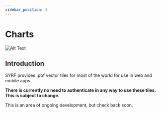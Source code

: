 ```yaml
---
sidebar_position: 8
---
```


# Charts

![Alt Text](/img/charts_teaser.gif)

## Introduction

SYRF provides .pbf vector tiles for most of the world for use in web and mobile apps. 


**There is currently no need to authenticate in any way to use these tiles. This is subject to change.**

This is an area of ongoing development, but check back soon.
<!-- 

Vector tiles (not to be confused with vector charts) are superior to raster tiles in numerous ways:

* Vector tiles allow users to choose which layers they want to see. The information isn't "baked" into an image ahead of time.
* Vector tiles can be smaller and more performant than raster tiles, since empty spaces don't require pixel values.
* Developers can customize the look and feel of vector tiles.
* Vector tiles are easily combined and re-sliced, and re-generated.
* Vector tiles allow for better user interaction of maps, such as tooltips specific to each feature.
* Vector tiles are supported by every popular mapping library in web and mobile.
* Text in vector tiles is easier to read and not subject to pixelation. It can also be customized.
* Because there's nothing inherently visual about the vector tile format, it can be used as a generic spatial index for retrieving nearby data in any context.
* Vector tiles allow you to use any mapping framework you want, and to experiment and swap easily.

There are some challenges with vector tiles, however, including:

* Understanding what layers are contained in the tile, because they are not human readable.
* Vector tiles can be much larger than raster tiles for dense tiles (think dense point clouds), because each data object has to be described and that may take more data than the number of pixels it would take to render.
* Because you "get to" style each layer independently, you "have to" write code for every layer or it won't show up, so it's a case of "with more power comes more responsibility".
* Rendering large amounts of vector data is costly and can bog down the system. On desktops this can mean using a GPU accelerated framework, but this can cause crashes on mobile browsers.
* It isn't always clear which library plugins support vector vs raster data.


:::info
We host some examples [here.](http://chart-tiles.s3-website-us-east-1.amazonaws.com)


In Chrome you can inspect source and see how we did things.
:::


## Attribution
It is critical that you attribute SYRF in the display of this data.

## Legal
It is critical that you tell your users not to use this for navigation. This is more than a cover our/your ass move. These charts are generated by machines. We have no idea if the data is accurate.
Additionally, even if the charts were 100% accurate for everywhere in the world, we/you cannot predict rendering bugs, collision artifcats, systems outages, or other technical things that would lead to
wrong or missing data. People have been and could be hurt if they interpret these charts as a source of truth. Please, please emphasize this to your user. 

## Vector vs raster
There are vector tiles and raster tiles. There are also vector charts (ENCs) and raster charts (RNCs).
Ultimately these terms mean the same thing in terms of the strategy used to encode information, but it's important to understand that in the documentation, we're never talking about the source of the information contained in the tiles, but rather the tiles themselves.
It's possible to make vector tiles from RNCs and raster tiles from ENCs. To us, vector means MVT (.pbf), not ENC. 

## Tile servers
SYRF's MVT (.pbf) vector tile service is located here:

`http://chart-tiles.s3-website-us-east-1.amazonaws.com/data/tiles/pbftiles/${map_layer_name}/${z}/${x}/${y}.pbf`

## Inspecting tiles
Maps have layers, and protobuf tiles also have layers. Protobuf tile layers are used to style your map.
You can inspect the tile layer contents
using a Node script [described here.](https://gis.stackexchange.com/questions/287610/how-to-find-layer-names-within-vector-tiles-without-tilejson-or-the-mbtiles-fi)

In general, our .pbf tiles will have a single tile layer name of:
`maplayername_minZoom_maxZoom` where `minZoom_maxZoom` is always one of:

* `0_4`
* `5_6`
* `7_8`
* `9_10`
* `11_12`
* `13_16`

Map layer names are described below.
Separating our protobuf layers by the zoom ranges allows you to use different styles for different levels of zoom.
A helpful guide for how tile zooms compare to map scales is [here.](https://github.com/mapbox/tippecanoe#zoom-levels)

If this standard ever changes, you can use the above mentioned Node script to inspect the tile layers.


## CPU vs GPU
Many mapping frameworks use the CPU to render imges to HTML canvases. Recently, there have been libraries that utilize the GPU for the rendering.
In general, these GPU frameworks are the correct choice for rendering large amounts of point data (for instance soundings) but the problem is that most mobile browsers (all modern mobile 
browsers support WebGL 2.0), even though they support the standard, allocate very little GPU memory. Consequently, it's easy to crash mobile browser tabs with only a few GPU layers.
 

**If you need to support mobile browsers, our recommendation is to use a CPU rendering framework for your base map and sparse point layers (marks/lights/etc), and a GPU framework only for 1-2 data-heavy layers, such as soundings.**

**If you don't need mobile browser support, GPU framework all the layers.**

## Offline Mode

There is no technical reason not to serve these tiles over a LAN instead of the internet. If you can run a simple file server you can use these in the middle of the ocean.

## Client frameworks
There are a variety of mapping libraries that support MVT/protobuf tiles.

:::caution
Sounding data is extremely expensive to render because there is a lot of it, and it is text. 
If you want to provide the option to display sounding depths, please consider using a WebGL/WebGPU accelerated mapping framework such as Tangram or Deck.GL.
:::

Nearly all modern map rendering frameworks will support MVT tiles. Sometimes you'll find the documentation about "MVT" (Mapbox Vector Tiles), and sometimes it will reference "vector" tiles, or "pbf/protobuf" tiles.

### Web

#### CPU

* Leaflet 
* Open Layers
* D3 Vector Tiles
* ArcGIS

#### GPU

* DeckGL
* Tangram
* Mapbox GL
* MapLibre GL
* Google Maps GL Layer

### Mobile (Native)

**Android:**

* Mapbox
* MapLibre
* OpenScienceMap VTM

**iOS:**

* Mapbox
* MapLibre

## Hints:

* You may need to use the `lndare` layer (land area) if you use the depth area layer because there are some charts who's depth areas will cover islands in your basemap. Consider in general
how the layer ordering/z-index is impacted by layer choices.
* You may want to mix and match frameworks, for instance by having one framework for the base map and another for certain chart layers.
* You should always test with mobile browsers because of the differences in how they handle rendering.
* Text is a pain. I recommend avoiding it entirely for everything except sounding depths.
* Default to no/few layers and let your users gradually enable layers so that your map performs well at load time.
* You can use vector and raster tiles together in the same map. Raster layers support transparency. For instance you could use Mapbox to deliver just place lables in a raster layer on top of the vector chart layers.

### Leaflet specific hints:

* You'll need to use the [VectorGrid plugin.](https://leaflet.github.io/Leaflet.VectorGrid/vectorgrid-api-docs.html#styling-vectorgrids)
* Drawing the text of the depth soundings requires a special approach described [here.](https://gis.stackexchange.com/questions/407382/render-vector-tiles-with-text-label-in-leaflet)
* You may want to add a z-index for each layer so that some layers always appear on top of others. [Described here.](https://gis.stackexchange.com/questions/396153/changing-layer-order-of-vector-tile-layer)


## Coverage

Our tiles cover Europe, the United States, Canada, Australia and New Zealand.

## Known issues

* Depths on New Zealand soundings are missing.
* The scale for Australian charts needs to be adjusted for the zoom ranges.
* It would be nice to have one tileset with a handful of the most important layers baked into the tile.

## Map layers

Our data is not broken up and arranged into charts. Instead, for each data type, we provide a single global layer appropriate for that zoom range.
We bucket the data by scale into 6 zoom ranges. This allows us to display the appropriate scale data at the appropriate zoom level.

This is a list of the map layers supported. 
For unknown layers, or to see the properties of each feature in that layer, please consult the [s57 standard.](http://www.s-57.com/)

### Important layers

* `lndare` : Land Area (Useful because depth areas will cover islands in your base map.)
* `depare` : Depth Areas
* `depcnt` : Depth Contours
* `lights` : Lights
* `obstrn` : Obstructions
* `soundg` : Soundings
* `wrecks` : Wrecks

### All layers

* [`achare`](http://www.s-57.com/Object.asp?nameAcr=ACHARE)
* [`achbrt`](http://www.s-57.com/Object.asp?nameAcr=ACHBRT)
* [`admare`](http://www.s-57.com/Object.asp?nameAcr=ADMARE)
* [`airare`](http://www.s-57.com/Object.asp?nameAcr=AIRARE)
* [`bcncar`](http://www.s-57.com/Object.asp?nameAcr=BCNCAR)
* [`bcnisd`](http://www.s-57.com/Object.asp?nameAcr=BCNISD)
* [`bcnlat`](http://www.s-57.com/Object.asp?nameAcr=BCNLAT)
* [`bcnsaw`](http://www.s-57.com/Object.asp?nameAcr=BCNSAW)
* [`bcnspp`](http://www.s-57.com/Object.asp?nameAcr=BCNSPP)
* [`berths`](http://www.s-57.com/Object.asp?nameAcr=BERTHS)
* [`boycar`](http://www.s-57.com/Object.asp?nameAcr=BOYCAR)
* [`boyinb`](http://www.s-57.com/Object.asp?nameAcr=BOYINB)
* [`boyisd`](http://www.s-57.com/Object.asp?nameAcr=BOYISD)
* [`boylat`](http://www.s-57.com/Object.asp?nameAcr=BOYLAT)
* [`boysaw`](http://www.s-57.com/Object.asp?nameAcr=BOYSAW)
* [`boyspp`](http://www.s-57.com/Object.asp?nameAcr=BOYSPP)
* [`bridge`](http://www.s-57.com/Object.asp?nameAcr=BRIDGE)
* [`buaare`](http://www.s-57.com/Object.asp?nameAcr=BUAARE)
* [`buisgl`](http://www.s-57.com/Object.asp?nameAcr=BUISGL)
* [`c_aggr`](http://www.s-57.com/Object.asp?nameAcr=C_AGGR)
* [`c_asso`](http://www.s-57.com/Object.asp?nameAcr=C_ASSO)
* [`canals`](http://www.s-57.com/Object.asp?nameAcr=CANALS)
* [`causwy`](http://www.s-57.com/Object.asp?nameAcr=CAUSWY)
* [`cblare`](http://www.s-57.com/Object.asp?nameAcr=CBLARE)
* [`cblohd`](http://www.s-57.com/Object.asp?nameAcr=CBLOHD)
* [`cblsub`](http://www.s-57.com/Object.asp?nameAcr=CBLSUB)
* [`cgusta`](http://www.s-57.com/Object.asp?nameAcr=CGUSTA)
* [`chkpnt`](http://www.s-57.com/Object.asp?nameAcr=CHKPNT)
* [`coalne`](http://www.s-57.com/Object.asp?nameAcr=COALNE)
* [`convyr`](http://www.s-57.com/Object.asp?nameAcr=CONVYR)
* [`conzne`](http://www.s-57.com/Object.asp?nameAcr=CONZNE)
* [`cosare`](http://www.s-57.com/Object.asp?nameAcr=COSARE)
* [`cranes`](http://www.s-57.com/Object.asp?nameAcr=CRANES)
* [`ctnare`](http://www.s-57.com/Object.asp?nameAcr=CTNARE)
* [`ctrpnt`](http://www.s-57.com/Object.asp?nameAcr=CTRPNT)
* [`ctsare`](http://www.s-57.com/Object.asp?nameAcr=CTSARE)
* [`curent`](http://www.s-57.com/Object.asp?nameAcr=CURENT)
* [`damcon`](http://www.s-57.com/Object.asp?nameAcr=DAMCON)
* [`daymar`](http://www.s-57.com/Object.asp?nameAcr=DAYMAR)
* [`depare`](http://www.s-57.com/Object.asp?nameAcr=DEPARE)
* [`depcnt`](http://www.s-57.com/Object.asp?nameAcr=DEPCNT)
* [`dismar`](http://www.s-57.com/Object.asp?nameAcr=DISMAR)
* [`dmpgrd`](http://www.s-57.com/Object.asp?nameAcr=DMPGRD)
* [`docare`](http://www.s-57.com/Object.asp?nameAcr=DOCARE)
* [`drgare`](http://www.s-57.com/Object.asp?nameAcr=DRGARE)
* [`drydoc`](http://www.s-57.com/Object.asp?nameAcr=DRYDOC)
* [`dsid`](http://www.s-57.com/Object.asp?nameAcr=DSID)
* [`dwrtcl`](http://www.s-57.com/Object.asp?nameAcr=DWRTCL)
* [`dwrtpt`](http://www.s-57.com/Object.asp?nameAcr=DWRTPT)
* [`dykcon`](http://www.s-57.com/Object.asp?nameAcr=DYKCON)
* [`exezne`](http://www.s-57.com/Object.asp?nameAcr=EXEZNE)
* [`fairwy`](http://www.s-57.com/Object.asp?nameAcr=FAIRWY)
* [`feryrt`](http://www.s-57.com/Object.asp?nameAcr=FERYRT)
* [`flodoc`](http://www.s-57.com/Object.asp?nameAcr=FLODOC)
* [`fnclne`](http://www.s-57.com/Object.asp?nameAcr=FNCLNE)
* [`fogsig`](http://www.s-57.com/Object.asp?nameAcr=FOGSIG)
* [`forstc`](http://www.s-57.com/Object.asp?nameAcr=FORSTC)
* [`frpare`](http://www.s-57.com/Object.asp?nameAcr=FRPARE)
* [`fshfac`](http://www.s-57.com/Object.asp?nameAcr=FSHFAC)
* [`fshgrd`](http://www.s-57.com/Object.asp?nameAcr=FSHGRD)
* [`fshzne`](http://www.s-57.com/Object.asp?nameAcr=FSHZNE)
* [`gatcon`](http://www.s-57.com/Object.asp?nameAcr=GATCON)
* [`gridrn`](http://www.s-57.com/Object.asp?nameAcr=GRIDRN)
* [`hrbare`](http://www.s-57.com/Object.asp?nameAcr=HRBARE)
* [`hrbfac`](http://www.s-57.com/Object.asp?nameAcr=HRBFAC)
* [`hulkes`](http://www.s-57.com/Object.asp?nameAcr=HULKES)
* [`iceare`](http://www.s-57.com/Object.asp?nameAcr=ICEARE)
* [`icnare`](http://www.s-57.com/Object.asp?nameAcr=ICNARE)
* [`istzne`](http://www.s-57.com/Object.asp?nameAcr=ISTZNE)
* [`lakare`](http://www.s-57.com/Object.asp?nameAcr=LAKARE)
* [`lights`](http://www.s-57.com/Object.asp?nameAcr=LIGHTS)
* [`litflt`](http://www.s-57.com/Object.asp?nameAcr=LITFLT)
* [`litves`](http://www.s-57.com/Object.asp?nameAcr=LITVES)
* [`lndare`](http://www.s-57.com/Object.asp?nameAcr=LNDARE)
* [`lndelv`](http://www.s-57.com/Object.asp?nameAcr=LNDELV)
* [`lndmrk`](http://www.s-57.com/Object.asp?nameAcr=LNDMRK)
* [`lndrgn`](http://www.s-57.com/Object.asp?nameAcr=LNDRGN)
* [`locmag`](http://www.s-57.com/Object.asp?nameAcr=LOCMAG)
* [`logpon`](http://www.s-57.com/Object.asp?nameAcr=LOGPON)
* [`lokbsn`](http://www.s-57.com/Object.asp?nameAcr=LOKBSN)
* [`m_covr`](http://www.s-57.com/Object.asp?nameAcr=M_COVR)
* [`m_cscl`](http://www.s-57.com/Object.asp?nameAcr=M_CSCL)
* [`m_hopa`](http://www.s-57.com/Object.asp?nameAcr=M_HOPA)
* [`m_npub`](http://www.s-57.com/Object.asp?nameAcr=M_NPUB)
* [`m_nsys`](http://www.s-57.com/Object.asp?nameAcr=M_NSYS)
* [`m_qual`](http://www.s-57.com/Object.asp?nameAcr=M_QUAL)
* [`m_sdat`](http://www.s-57.com/Object.asp?nameAcr=M_SDAT)
* [`m_srel`](http://www.s-57.com/Object.asp?nameAcr=M_SREL)
* [`m_vdat`](http://www.s-57.com/Object.asp?nameAcr=M_VDAT)
* [`magvar`](http://www.s-57.com/Object.asp?nameAcr=MAGVAR)
* [`marcul`](http://www.s-57.com/Object.asp?nameAcr=MARCUL)
* [`mipare`](http://www.s-57.com/Object.asp?nameAcr=MIPARE)
* [`morfac`](http://www.s-57.com/Object.asp?nameAcr=MORFAC)
* [`navlne`](http://www.s-57.com/Object.asp?nameAcr=NAVLNE)
* [`newobj`](http://www.s-57.com/Object.asp?nameAcr=NEWOBJ)
* [`obstrn`](http://www.s-57.com/Object.asp?nameAcr=OBSTRN)
* [`ofsplf`](http://www.s-57.com/Object.asp?nameAcr=OFSPLF)
* [`oilbar`](http://www.s-57.com/Object.asp?nameAcr=OILBAR)
* [`ospare`](http://www.s-57.com/Object.asp?nameAcr=OSPARE)
* [`pilbop`](http://www.s-57.com/Object.asp?nameAcr=PILBOP)
* [`pilpnt`](http://www.s-57.com/Object.asp?nameAcr=PILPNT)
* [`pipare`](http://www.s-57.com/Object.asp?nameAcr=PIPARE)
* [`pipohd`](http://www.s-57.com/Object.asp?nameAcr=PIPOHD)
* [`pipsol`](http://www.s-57.com/Object.asp?nameAcr=PIPSOL)
* [`ponton`](http://www.s-57.com/Object.asp?nameAcr=PONTON)
* [`prcare`](http://www.s-57.com/Object.asp?nameAcr=PRCARE)
* [`prdare`](http://www.s-57.com/Object.asp?nameAcr=PRDARE)
* [`pylons`](http://www.s-57.com/Object.asp?nameAcr=PYLONS)
* [`radlne`](http://www.s-57.com/Object.asp?nameAcr=RADLNE)
* [`radrfl`](http://www.s-57.com/Object.asp?nameAcr=RADRFL)
* [`radrng`](http://www.s-57.com/Object.asp?nameAcr=RADRNG)
* [`radsta`](http://www.s-57.com/Object.asp?nameAcr=RADSTA)
* [`railwy`](http://www.s-57.com/Object.asp?nameAcr=RAILWY)
* [`rapids`](http://www.s-57.com/Object.asp?nameAcr=RAPIDS)
* [`rcrtcl`](http://www.s-57.com/Object.asp?nameAcr=RCRTCL)
* [`rctlpt`](http://www.s-57.com/Object.asp?nameAcr=RCTLPT)
* [`rdocal`](http://www.s-57.com/Object.asp?nameAcr=RDOCAL)
* [`rdosta`](http://www.s-57.com/Object.asp?nameAcr=RDOSTA)
* [`rectrc`](http://www.s-57.com/Object.asp?nameAcr=RECTRC)
* [`resare`](http://www.s-57.com/Object.asp?nameAcr=RESARE)
* [`retrfl`](http://www.s-57.com/Object.asp?nameAcr=RETRFL)
* [`rivers`](http://www.s-57.com/Object.asp?nameAcr=RIVERS)
* [`roadwy`](http://www.s-57.com/Object.asp?nameAcr=ROADWY)
* [`rscsta`](http://www.s-57.com/Object.asp?nameAcr=RSCSTA)
* [`rtpbcn`](http://www.s-57.com/Object.asp?nameAcr=RTPBCN)
* [`runway`](http://www.s-57.com/Object.asp?nameAcr=RUNWAY)
* [`sbdare`](http://www.s-57.com/Object.asp?nameAcr=SBDARE)
* [`seaare`](http://www.s-57.com/Object.asp?nameAcr=SEAARE)
* [`siltnk`](http://www.s-57.com/Object.asp?nameAcr=SILTNK)
* [`sistat`](http://www.s-57.com/Object.asp?nameAcr=SISTAT)
* [`sistaw`](http://www.s-57.com/Object.asp?nameAcr=SISTAW)
* [`slcons`](http://www.s-57.com/Object.asp?nameAcr=SLCONS)
* [`slogrd`](http://www.s-57.com/Object.asp?nameAcr=SLOGRD)
* [`slotop`](http://www.s-57.com/Object.asp?nameAcr=SLOTOP)
* [`smcfac`](http://www.s-57.com/Object.asp?nameAcr=SMCFAC)
* [`sndwav`](http://www.s-57.com/Object.asp?nameAcr=SNDWAV)
* [`soundg`](http://www.s-57.com/Object.asp?nameAcr=SOUNDG)
* [`splare`](http://www.s-57.com/Object.asp?nameAcr=SPLARE)
* [`spring`](http://www.s-57.com/Object.asp?nameAcr=SPRING)
* [`stslne`](http://www.s-57.com/Object.asp?nameAcr=STSLNE)
* [`swpare`](http://www.s-57.com/Object.asp?nameAcr=SWPARE)
* [`tesare`](http://www.s-57.com/Object.asp?nameAcr=TESARE)
* [`tidewy`](http://www.s-57.com/Object.asp?nameAcr=TIDEWY)
* [`topmar`](http://www.s-57.com/Object.asp?nameAcr=TOPMAR)
* [`ts_feb`](http://www.s-57.com/Object.asp?nameAcr=TS_FEB)
* [`ts_pad`](http://www.s-57.com/Object.asp?nameAcr=TS_PAD)
* [`ts_tis`](http://www.s-57.com/Object.asp?nameAcr=TS_TIS)
* [`tselne`](http://www.s-57.com/Object.asp?nameAcr=TSELNE)
* [`tsezne`](http://www.s-57.com/Object.asp?nameAcr=TSEZNE)
* [`tssbnd`](http://www.s-57.com/Object.asp?nameAcr=TSSBND)
* [`tsscrs`](http://www.s-57.com/Object.asp?nameAcr=TSSCRS)
* [`tsslpt`](http://www.s-57.com/Object.asp?nameAcr=TSSLPT)
* [`tssron`](http://www.s-57.com/Object.asp?nameAcr=TSSRON)
* [`tunnel`](http://www.s-57.com/Object.asp?nameAcr=TUNNEL)
* [`twrtpt`](http://www.s-57.com/Object.asp?nameAcr=TWRTPT)
* [`unsare`](http://www.s-57.com/Object.asp?nameAcr=UNSARE)
* [`uwtroc`](http://www.s-57.com/Object.asp?nameAcr=UWTROC)
* [`vegatn`](http://www.s-57.com/Object.asp?nameAcr=VEGATN)
* [`watfal`](http://www.s-57.com/Object.asp?nameAcr=WATFAL)
* [`wattur`](http://www.s-57.com/Object.asp?nameAcr=WATTUR)
* [`wedklp`](http://www.s-57.com/Object.asp?nameAcr=WEDKLP)
* [`wrecks`](http://www.s-57.com/Object.asp?nameAcr=WRECKS) -->
